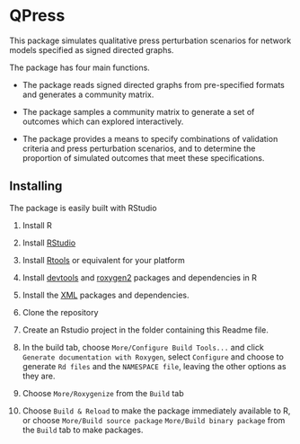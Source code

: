 # QPress

This package simulates qualitative press perturbation scenarios for network models 
specified as signed directed graphs. 

The package has four main functions.

* The package reads signed directed graphs from pre-specified formats
  and generates a community matrix.

* The package samples a community matrix to generate a set of outcomes 
  which can explored interactively.

* The package provides a means to specify combinations of validation
  criteria and press perturbation scenarios, and to determine the 
  proportion of simulated outcomes that meet these specifications.


## Installing

The package is easily built with RStudio

1. Install R

2. Install [RStudio](http://www.rstudio.com)

3. Install [Rtools](http://cran.r-project.org/bin/windows/Rtools/) or equivalent for your platform

4. Install [devtools](http://cran.r-project.org/bin/windows/Rtools/) and [roxygen2](http://cran.r-project.org/web/packages/roxygen2/index.html) packages and dependencies in R

5. Install the [XML](http://cran.r-project.org/web/packages/XML/index.html) packages and dependencies.

6. Clone the repository

7. Create an Rstudio project in the folder containing this Readme file.

8. In the build tab, choose `More/Configure Build Tools...` and click
`Generate documentation with Roxygen`, select `Configure` and choose to generate `Rd files` and the `NAMESPACE file`, leaving the other options as they are.

9. Choose `More/Roxygenize` from the `Build` tab

10. Choose `Build & Reload` to make the package immediately available to R, or choose `More/Build source package` `More/Build binary package` from the `Build` tab to make packages.


